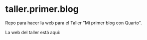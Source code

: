 
# taller.primer.blog

<!-- badges: start -->
<!-- badges: end -->

Repo para hacer la web para el Taller "Mi primer blog con Quarto".

La web del taller está aquí: 

